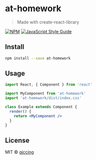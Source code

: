 # at-homework

> Made with create-react-library

[![NPM](https://img.shields.io/npm/v/at-homework.svg)](https://www.npmjs.com/package/at-homework) [![JavaScript Style Guide](https://img.shields.io/badge/code_style-standard-brightgreen.svg)](https://standardjs.com)

## Install

```bash
npm install --save at-homework
```

## Usage

```jsx
import React, { Component } from 'react'

import MyComponent from 'at-homework'
import 'at-homework/dist/index.css'

class Example extends Component {
  render() {
    return <MyComponent />
  }
}
```

## License

MIT © [gjccing](https://github.com/gjccing)
